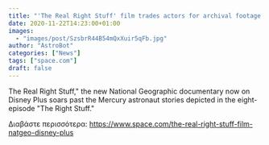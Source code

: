 ```yaml
---
title: "'The Real Right Stuff' film trades actors for archival footage as series companion"
date: 2020-11-22T14:23:00+01:00
images:
  - "images/post/SzsbrR44B54mQxXuir5qFb.jpg"
author: "AstroBot"
categories: ["News"]
tags: ["space.com"]
draft: false
---
```


The Real Right Stuff," the new National Geographic documentary now on Disney Plus soars past the Mercury astronaut stories depicted in the eight-episode "The Right Stuff." 

Διαβάστε περισσότερα: https://www.space.com/the-real-right-stuff-film-natgeo-disney-plus
